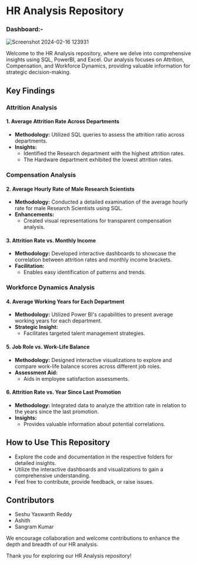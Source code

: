# HR Analysis Repository

### Dashboard:- 
![Screenshot 2024-02-16 123931](https://github.com/Seshu-Yash/HR-Analysis-Project/assets/137307079/7a169306-41cd-4c1c-9b80-2fd6ab34b54f)

Welcome to the HR Analysis repository, where we delve into comprehensive insights using SQL, PowerBI, and Excel. Our analysis focuses on Attrition, Compensation, and Workforce Dynamics, providing valuable information for strategic decision-making.

## Key Findings

### Attrition Analysis

#### 1. Average Attrition Rate Across Departments

- **Methodology:** Utilized SQL queries to assess the attrition ratio across departments.
- **Insights:**
  - Identified the Research department with the highest attrition rates.
  - The Hardware department exhibited the lowest attrition rates.

### Compensation Analysis

#### 2. Average Hourly Rate of Male Research Scientists

- **Methodology:** Conducted a detailed examination of the average hourly rate for male Research Scientists using SQL.
- **Enhancements:**
  - Created visual representations for transparent compensation analysis.

#### 3. Attrition Rate vs. Monthly Income

- **Methodology:** Developed interactive dashboards to showcase the correlation between attrition rates and monthly income brackets.
- **Facilitation:**
  - Enables easy identification of patterns and trends.

### Workforce Dynamics Analysis

#### 4. Average Working Years for Each Department

- **Methodology:** Utilized Power BI's capabilities to present average working years for each department.
- **Strategic Insight:**
  - Facilitates targeted talent management strategies.

#### 5. Job Role vs. Work-Life Balance

- **Methodology:** Designed interactive visualizations to explore and compare work-life balance scores across different job roles.
- **Assessment Aid:**
  - Aids in employee satisfaction assessments.

#### 6. Attrition Rate vs. Year Since Last Promotion

- **Methodology:** Integrated data to analyze the attrition rate in relation to the years since the last promotion.
- **Insights:**
  - Provides valuable information about potential correlations.

## How to Use This Repository

- Explore the code and documentation in the respective folders for detailed insights.
- Utilize the interactive dashboards and visualizations to gain a comprehensive understanding.
- Feel free to contribute, provide feedback, or raise issues.

## Contributors

- Seshu Yaswanth Reddy
- Ashith
- Sangram Kumar

We encourage collaboration and welcome contributions to enhance the depth and breadth of our HR analysis.

Thank you for exploring our HR Analysis repository!
